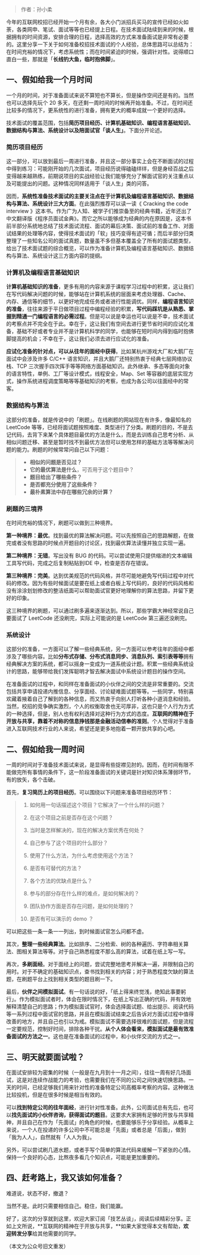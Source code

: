 > 作者：孙小柔

今年的互联网校招已经开始一个月有余，各大小门派招兵买马的宣传已经如火如荼，各类网申、笔试、面试等等也已经提上日程。在技术面试陆续到来的时候，根据拥有的时间资源，安排合理的日程，选择高效的方式来准备面试是非常有必要的。这里分享一下关于如何准备校招技术面试的个人经验，总体思路可以总结为：在时间充裕的情况下，考虑系统性；而在时间紧迫的时候，强调针对性。说得顺口直白一些，那就是「**长线钓大鱼，临时抱佛脚**」。  

## 一、假如给我一个月时间

一个月的时间，对于准备面试来说不算短也不算长，但是操作空间还是有的。当然也可以选择先玩个 20 多天，在还剩一周时间的时候再开始准备。不过，在时间还比较多的情况下，更系统性的进行准备，拥有更大的概率成就一个更好的选择。

技术面试的覆盖范围，包括**简历项目经历、计算机基础知识、编程语言基础知识、数据结构与算法、系统设计以及陪面试官「谈人生」**。下面分开论述。

### 简历项目经历

这一部分，可以放到最后一周进行准备，并且这一部分事实上会在不断面试的过程中得到练习：可能刚开始的几次面试，项目经历说得磕磕绊绊，但是身经百战之后变得越来越熟练，前期说项目的实战经验让我们能够充分了解面试官的关注重点以及可能提出的问题。这种情况同样适用于「谈人生」类的问答。

因而，**系统性准备技术面试的主要关注点在于计算机及编程语言基础知识、数据结构与算法、系统设计三大方面**。在此强烈推荐可以读一读《 Cracking the code interview 》这本书。作为广为人知、被学子们推崇备至的经典书籍，近年还出了中文翻译版《程序员面试金典》。而它之所以能够成为经典的内在原因是，这本书前半部分系统地总结了技术面试流程、面试的幕后决策、面试前的准备工作、对面试结果的处理等内容，使得技术面试的「软」技巧变得有迹可循；而后半部分归类整理了一些知名公司的面试真题，数量虽不多但基本覆盖全了所有的面试题类型，给出了技术面试题的综合概览，可以作为准备计算机及编程语言基础知识、数据结构与算法、系统设计这三方面内容的提纲。

### 计算机及编程语言基础知识

**计算机基础知识的准备**，更多有用的内容来源于课程学习过程中的积累，这让我们在写代码解决问题的时候，能够站在计算机系统的层面来考虑处理器、Cache、内存、通信等的细节，以更好地完成任务或者进行性能调优。同样，**编程语言知识的准备**，往往来源于平日做项目过程中编程经验的积累，**写代码踩坑是从熟悉、掌握到精通一门编程语言的必需过程**。但是可以说是幸运也可以说是不幸，技术面试的考察点并不完全在于此。幸在于，这让我们有空间去进行更节省时间的应试化准备，基础不好或者专业并不是计算机科学的同学，也能够在短时间内得到临时抱佛脚提高的机会；不幸在于，这让我们必须去进行应试化的准备。

**应试化准备的针对点，可以从往年的面经中获得**。比如某杭州游戏大厂和大鹅厂在面试中会涉及许多 C/C++ 语言知识，并且大鹅厂还特别热衷于经典七层网络协议栈、TCP 三次握手四次挥手等等网络方面基础知识。此外继承、多态等面向对象的语言特性，单例、工厂等设计模式，线程安全，Map、Set 等容器的底层实现方式，操作系统进程调度策略等等基础知识的考察，也成为各公司以往面经中的常客。

### 数据结构与算法

这部分的准备，就是传说中的「刷题」。在线刷题的网站现在有许多，像最知名的 LeetCode 等等，已经将面试题按照难度、类型进行了分类。刷题的目的，不是去记代码，去背下来某个具体题目最优的方法是什么，而是去训练自己思考分析、从相似问题迁移、甚至是暂时找不到最优方法但可以使用怎样的基础方法等等解决问题的能力。刷题的时候常常问自己以下问题：

> -   **相似的问题是否见过？**
> -   **它的最优算法是什么**，可否用于这个题目中？
> -   **题目给出了哪些条件？**
> -   **是否都充分使用了这些条件？**
> -   **最朴素算法中存在哪些冗余的计算？**

### 刷题的三境界

在时间充裕的情况下，刷题可以做到三种境界。

**第一种境界：最优**。找到最优的算法解决问题。可以先按照自己的思路解题，在做完或者没有思路的时候点开题目的讨论区，找到最优算法读懂并独立实现一遍。

**第二种境界：无错**。写出没有 BUG 的代码。可以尝试使用只提供缩进的文本编辑工具写代码，完成之后复制粘贴到IDE 中，检查是否存在错误。

**第三种境界：完美**。达到优美规范的代码风格，并尽可能地避免写代码过程中对代码的修改。因为有些时候面试是要在纸上或者白板上写代码的，良好的代码风格和没有涂涂划划修改的整洁纸面可以帮助面试官更好地理解你的算法思路，并留下更好的印象。

这三种境界的刷题，可以通过刷多遍来逐渐达到。所以，那些学霸大神经常说自己要面试了 LeetCode 还没刷完，实际上可能说的是 LeetCode 第三遍还没刷完。

### 系统设计

这部分的准备，一方面可以了解一些经典系统，另一方面可以参考往年的面经中都涉及了哪些内容。比如**分布式存储、分布式消息同步、消息队列、索引表等等**拥有经典解决方案的系统，都可以摇身一变成为一道系统设计题。积累一些经典系统设计的思路，能够带给我们发挥聪明才智去解决面试中系统设计题目的操作空间。

在准备面试的过程中，和同样在准备面试的小伙伴之间的交流是非常重要的。交流包括共享申请投递内推信息、分享面经、讨论疑难面试题等等。一些同学，特别喜欢藏着掖着自己了解到的各种信息，而又热衷于向别人打听各种小道消息和经验。当然，校招的竞争确实激烈，个人的权衡取舍也无可厚非，这也只是个人行为方式的一种选择，但是，别人也有权利选择对这种行为方式的态度。**互联网的精神在于开放与共享，靠着不对称的信息挣钱那是金融活动信奉的准则**。个人觉得对于准备进入互联网技术行业的人来说，希望还是更多地抱着一颗开放共享的心吧。

## 二、假如给我一周时间

一周的时间对于准备技术面试来说，是显得有些捉襟见肘的。因而，在时间有限不能做完所有事情的条件下，这一阶段准备面试的关键词是针对知识体系薄弱环节，有的放矢，各个击破。

首先，**复习简历上的项目经历**。可以围绕以下问题来准备项目经历环节：

> 1.  如何用一句话描述这个项目？它解决了一个什么样的问题？
>     
> 2.  在这个项目之前是否存在这个问题？
>     
> 3.  当时是怎样解决的，现在的解决方案优秀在何处？
>     
> 4.  自己参与了这个项目的什么部分？
>     
> 5.  使用了什么方法，为什么考虑使用这个方法？
>     
> 6.  是否有可替代的方法？
>     
> 7.  各个方法的优缺点是什么？
>     
> 8.  参与的部分存在什么样的难点，是如何解决的？
>     
> 9.  团队协作方面是否存在问题，是如何处理的？
>     
> 10.  是否有可以演示的 demo ？

可以把这些一条一条一一列出，到时候面试官怎么问都不虚。

其次，**整理一些经典算法**。比如排序、二分检索、树的各种遍历、字符串相关算法、图相关算法等等。对于自己熟悉程度不那么高的算法，试着在纸上写一写。

再次，**多刷面经**。对于面经上的问题，尝试完整地思考并解决一遍，并限制自己的用时。对于不确定的基础知识点，查书找到相关的内容；对于熟悉程度欠缺的算法题，在刷题平台上找到相关类型的题目刷一下。

最后，**伙伴之间模拟面试**。有一句话说的好，「纸上得来终觉浅，绝知此事要躬行」。作为模拟面试者时，体会在限时情况下，在纸上写出正确的代码，并有效地解释清楚自己的思路；作为模拟面试官时，体会选择面试题、给出提示、阅读代码等一系列过程中面试官的思路，并且在模拟面试结束之后告诉对方面试过程中值得改善的地方，并且自己也引以为戒。模拟面试不需要选择很难的面试题，但是流程一定要规范，控制好时间，排除各种干扰。**从个人体会看来，模拟面试是最有效准备面试的方法之一**。这也是在准备面试的过程中，和小伙伴交流的方式之一。

## 三、明天就要面试啦？

在面试安排较为密集的时候（一般是在九月到十一月之间），往往一周有好几场面试，这是对连续作战能力的考验，也需要我们在不同的公司之间快速切换思路。一天的时间，已经足够我们用来针对性的准备特定公司高概率考察的内容。这种做法比较投机，但是在很多时候是相当有效的。

可以**找到特定公司的往年面经**，进行针对性准备。此外，公司面试总有先后，也可以**找先面试的小伙伴咨询，获得面试的题目**。这要求大家拥有足够的开放与共享精神，并且自己在作为「先面试」的角色的时候，也要能够乐于分享经验。从概率上来说，一个人在投递的许多公司中不可能总是「先面」或者总是「后面」，做到「我为人人」，自然就有「人人为我」。

另外，可以尝试刷几道水题，或者手写个简单的算法代码来缓解一下紧张的心情。保持一个良好的心态，比熬夜多看几个知识点，可能是更加重要的。

## 四、赶考路上，我又该如何准备？

难道说，状态不好，撤退？

当然不是。此时只需要相信自己。稳住，我们能赢。

好了，这次的分享就到这里，欢迎大家订阅「技艺丛谈」，阅读后续精彩分享。正如上文所说，**互联网的精神在于开放与共享，**如果大家觉得本文有帮助，**欢迎转发分享**给其他需要的同学。

（本文为公众号旧文重发）
<!--stackedit_data:
eyJoaXN0b3J5IjpbLTEzOTY4MDk0MzldfQ==
-->